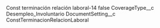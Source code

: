 <?xml version="1.0" encoding="UTF-8"?>
<CustomMetadata xmlns="http://soap.sforce.com/2006/04/metadata" xmlns:xsi="http://www.w3.org/2001/XMLSchema-instance" xmlns:xsd="http://www.w3.org/2001/XMLSchema">
    <label>Const terminación relación laboral-14</label>
    <protected>false</protected>
    <values>
        <field>CoverageType__c</field>
        <value xsi:type="xsd:string">Desempleo_Involuntario</value>
    </values>
    <values>
        <field>DocumentSetting__c</field>
        <value xsi:type="xsd:string">ConstTerminacionRelacionLaboral</value>
    </values>
</CustomMetadata>
